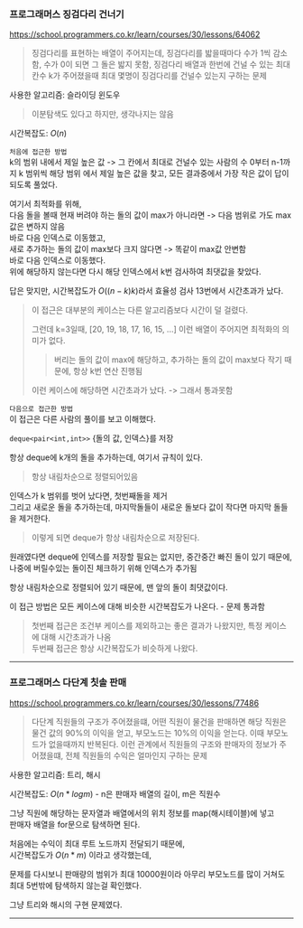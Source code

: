 ### 프로그래머스 징검다리 건너기

https://school.programmers.co.kr/learn/courses/30/lessons/64062

> 징검다리를 표현하는 배열이 주어지는데, 징검다리를 밟을때마다 수가 1씩 감소함, 수가 0이 되면 그 돌은 밟지 못함, 징검다리 배열과 한번에 건널 수 있는 최대 칸수 k가 주어졌을때 최대 몇명이 징검다리를 건널수 있는지 구하는 문제

사용한 알고리즘: 슬라이딩 윈도우
> 이분탐색도 있다고 하지만, 생각나지는 않음

시간복잡도: $O(n)$

`처음에 접근한 방법`<br>
k의 범위 내에서 제일 높은 값 -> 그 칸에서 최대로 건널수 있는 사람의 수
0부터 n-1까지 k 범위씩 해당 범위 에서 제일 높은 값을 찾고, 모든 결과중에서 가장 작은 값이 답이 되도록 풀었다.

여기서 최적화를 위해,<br>
다음 돌을 볼때 현재 버려야 하는 돌의 값이 max가 아니라면 -> 다음 범위로 가도 max값은 변하지 않음<br>
바로 다음 인덱스로 이동했고, <br>
새로 추가하는 돌의 값이 max보다 크지 않다면 -> 똑같이 max값 안변함<br>
바로 다음 인덱스로 이동했다.<br>
위에 해당하지 않는다면 다시 해당 인덱스에서 k번 검사하여 최댓값을 찾았다.

답은 맞지만, 시간복잡도가 $O((n-k)k)$라서 효율성 검사 13번에서 시간초과가 났다.

> 이 접근은 대부분의 케이스는 다른 알고리즘보다 시간이 덜 걸렸다.
> 
> 그런데 k=3일때, [20, 19, 18, 17, 16, 15, ...] 이런 배열이 주어지면 최적화의 의미가 없다.
>> 버리는 돌의 값이 max에 해당하고, 추가하는 돌의 값이 max보다 작기 때문에, 항상 k번 연산 진행됨
>
> 이런 케이스에 해당하면 시간초과가 났다. -> 그래서 통과못함

`다음으로 접근한 방법`<br>
이 접근은 다른 사람의 풀이를 보고 이해했다.

```deque<pair<int,int>>``` {돌의 값, 인덱스}를 저장

항상 deque에 k개의 돌을 추가하는데, 여기서 규칙이 있다.
> 항상 내림차순으로 정렬되어있음

인덱스가 k 범위를 벗어 났다면, 첫번째돌을 제거<br>
그리고 새로운 돌을 추가하는데, 마지막돌들이 새로운 돌보다 값이 작다면 마지막 돌들을 제거한다.
> 이렇게 되면 deque가 항상 내림차순으로 저장된다.

원래였다면 deque에 인덱스를 저장할 필요는 없지만, 중간중간 빠진 돌이 있기 때문에, 나중에 버릴수있는 돌이진 체크하기 위해 인덱스가 추가됨

항상 내림차순으로 정렬되어 있기 때문에, 맨 앞의 돌이 최댓값이다.

이 접근 방법은 모든 케이스에 대해 비슷한 시간복잡도가 나온다. - 문제 통과함

> 첫번째 접근은 조건부 케이스를 제외하고는 좋은 결과가 나왔지만, 특정 케이스에 대해 시간초과가 나옴<br>
> 두번째 접근은 항상 시간복잡도가 비슷하게 나왔다.

---

### 프로그래머스 다단계 칫솔 판매

https://school.programmers.co.kr/learn/courses/30/lessons/77486

> 다단계 직원들의 구조가 주어졌을떄, 어떤 직원이 물건을 판매하면 해당 직원은 물건 값의 90%의 이익을 얻고, 부모노드는 10%의 이익을 얻는다. 이때 부모노드가 없을때까지 반복된다. 이런 관계에서 직원들의 구조와 판매자의 정보가 주어졌을떄, 전체 직원들의 수익은 얼마인지 구하는 문제

사용한 알고리즘: 트리, 해시

시간복잡도: $O(n * log m)$ - n은 판매자 배열의 길이, m은 직원수

그냥 직원에 해당하는 문자열과 배열에서의 위치 정보를 map(해시테이블)에 넣고<br>
판매자 배열을 for문으로 탐색하면 된다.

처음에는 수익이 최대 루트 노드까지 전달되기 때문에,<br>
시간복잡도가 $O(n*m)$ 이라고 생각했는데,

문제를 다시보니 판매량의 범위가 최대 10000원이라 아무리 부모노드를 많이 거쳐도 최대 5번밖에 탐색하지 않는걸 확인했다.

그냥 트리와 해시의 구현 문제였다.

---
